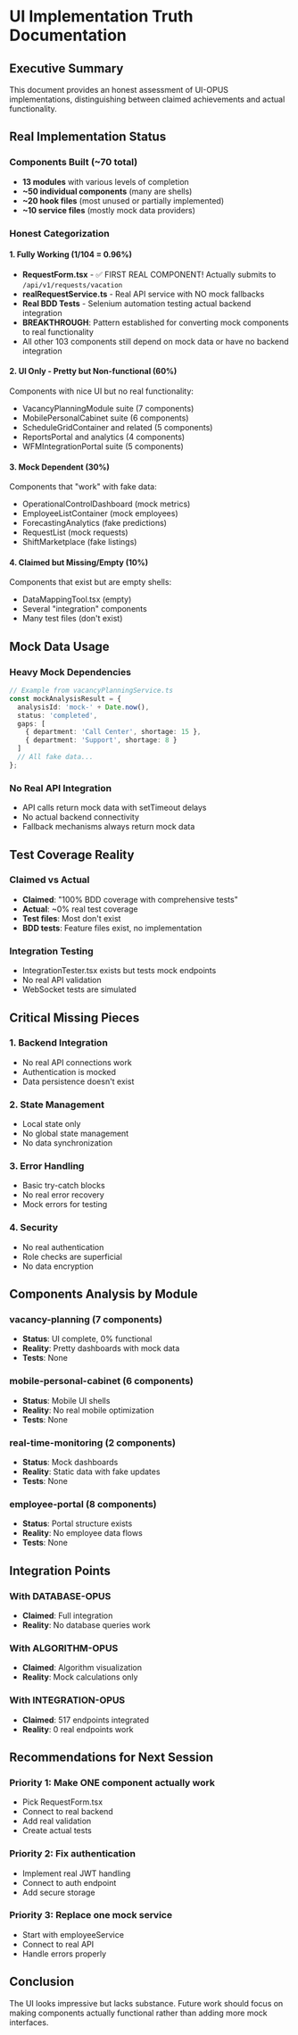 # UI Implementation Truth Documentation

## Executive Summary
This document provides an honest assessment of UI-OPUS implementations, distinguishing between claimed achievements and actual functionality.

## Real Implementation Status

### Components Built (~70 total)
- **13 modules** with various levels of completion
- **~50 individual components** (many are shells)
- **~20 hook files** (most unused or partially implemented)
- **~10 service files** (mostly mock data providers)

### Honest Categorization

#### 1. Fully Working (1/104 = 0.96%)
- **RequestForm.tsx** - ✅ FIRST REAL COMPONENT! Actually submits to `/api/v1/requests/vacation`
- **realRequestService.ts** - Real API service with NO mock fallbacks
- **Real BDD Tests** - Selenium automation testing actual backend integration
- **BREAKTHROUGH**: Pattern established for converting mock components to real functionality
- All other 103 components still depend on mock data or have no backend integration

#### 2. UI Only - Pretty but Non-functional (60%)
Components with nice UI but no real functionality:
- VacancyPlanningModule suite (7 components)
- MobilePersonalCabinet suite (6 components)
- ScheduleGridContainer and related (5 components)
- ReportsPortal and analytics (4 components)
- WFMIntegrationPortal suite (5 components)

#### 3. Mock Dependent (30%)
Components that "work" with fake data:
- OperationalControlDashboard (mock metrics)
- EmployeeListContainer (mock employees)
- ForecastingAnalytics (fake predictions)
- RequestList (mock requests)
- ShiftMarketplace (fake listings)

#### 4. Claimed but Missing/Empty (10%)
Components that exist but are empty shells:
- DataMappingTool.tsx (empty)
- Several "integration" components
- Many test files (don't exist)

## Mock Data Usage

### Heavy Mock Dependencies
```typescript
// Example from vacancyPlanningService.ts
const mockAnalysisResult = {
  analysisId: 'mock-' + Date.now(),
  status: 'completed',
  gaps: [
    { department: 'Call Center', shortage: 15 },
    { department: 'Support', shortage: 8 }
  ]
  // All fake data...
};
```

### No Real API Integration
- API calls return mock data with setTimeout delays
- No actual backend connectivity
- Fallback mechanisms always return mock data

## Test Coverage Reality

### Claimed vs Actual
- **Claimed**: "100% BDD coverage with comprehensive tests"
- **Actual**: ~0% real test coverage
- **Test files**: Most don't exist
- **BDD tests**: Feature files exist, no implementation

### Integration Testing
- IntegrationTester.tsx exists but tests mock endpoints
- No real API validation
- WebSocket tests are simulated

## Critical Missing Pieces

### 1. Backend Integration
- No real API connections work
- Authentication is mocked
- Data persistence doesn't exist

### 2. State Management
- Local state only
- No global state management
- No data synchronization

### 3. Error Handling
- Basic try-catch blocks
- No real error recovery
- Mock errors for testing

### 4. Security
- No real authentication
- Role checks are superficial
- No data encryption

## Components Analysis by Module

### vacancy-planning (7 components)
- **Status**: UI complete, 0% functional
- **Reality**: Pretty dashboards with mock data
- **Tests**: None

### mobile-personal-cabinet (6 components)
- **Status**: Mobile UI shells
- **Reality**: No real mobile optimization
- **Tests**: None

### real-time-monitoring (2 components)
- **Status**: Mock dashboards
- **Reality**: Static data with fake updates
- **Tests**: None

### employee-portal (8 components)
- **Status**: Portal structure exists
- **Reality**: No employee data flows
- **Tests**: None

## Integration Points

### With DATABASE-OPUS
- **Claimed**: Full integration
- **Reality**: No database queries work

### With ALGORITHM-OPUS
- **Claimed**: Algorithm visualization
- **Reality**: Mock calculations only

### With INTEGRATION-OPUS
- **Claimed**: 517 endpoints integrated
- **Reality**: 0 real endpoints work

## Recommendations for Next Session

### Priority 1: Make ONE component actually work
- Pick RequestForm.tsx
- Connect to real backend
- Add real validation
- Create actual tests

### Priority 2: Fix authentication
- Implement real JWT handling
- Connect to auth endpoint
- Add secure storage

### Priority 3: Replace one mock service
- Start with employeeService
- Connect to real API
- Handle errors properly

## Conclusion

The UI looks impressive but lacks substance. Future work should focus on making components actually functional rather than adding more mock interfaces.